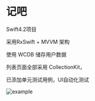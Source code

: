 # 记吧
Swift4.2项目

采用RxSwift + MVVM 架构

使用 WCDB 储存用户数据

列表页面全部采用 CollectionKit，

已添加单元测试用例，UI自动化测试

![example](example.gif)